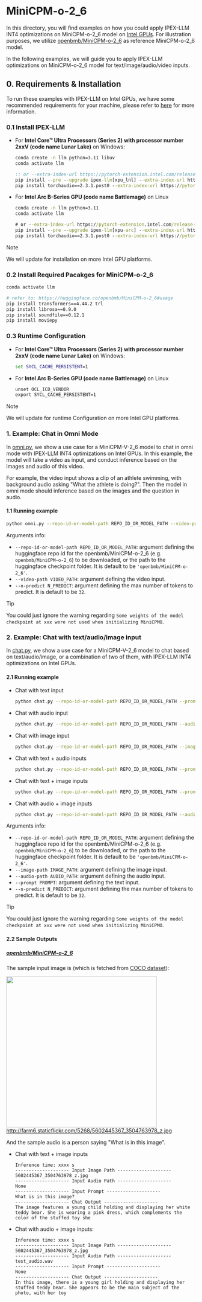 # MiniCPM-o-2_6
In this directory, you will find examples on how you could apply IPEX-LLM INT4 optimizations on MiniCPM-o-2_6 model on [Intel GPUs](../../../README.md). For illustration purposes, we utilize [openbmb/MiniCPM-o-2_6](https://huggingface.co/openbmb/MiniCPM-o-2_6) as reference MiniCPM-o-2_6 model.

In the following examples, we will guide you to apply IPEX-LLM optimizations on MiniCPM-o-2_6 model for text/image/audio/video inputs.

## 0. Requirements & Installation

To run these examples with IPEX-LLM on Intel GPUs, we have some recommended requirements for your machine, please refer to [here](../../../README.md#requirements) for more information.

### 0.1 Install IPEX-LLM

- For **Intel Core™ Ultra Processors (Series 2) with processor number 2xxV (code name Lunar Lake)** on Windows:
  ```cmd
  conda create -n llm python=3.11 libuv
  conda activate llm

  :: or --extra-index-url https://pytorch-extension.intel.com/release-whl/stable/lnl/cn/
  pip install --pre --upgrade ipex-llm[xpu_lnl] --extra-index-url https://pytorch-extension.intel.com/release-whl/stable/lnl/us/
  pip install torchaudio==2.3.1.post0 --extra-index-url https://pytorch-extension.intel.com/release-whl/stable/lnl/us/
  ``` 
- For **Intel Arc B-Series GPU (code name Battlemage)** on Linux
  ```cmd
  conda create -n llm python=3.11
  conda activate llm

  # or --extra-index-url https://pytorch-extension.intel.com/release-whl/stable/xpu/cn/
  pip install --pre --upgrade ipex-llm[xpu-arc] --extra-index-url https://pytorch-extension.intel.com/release-whl/stable/xpu/us/
  pip install torchaudio==2.3.1.post0 --extra-index-url https://pytorch-extension.intel.com/release-whl/stable/xpu/us/
  ``` 

> [!NOTE]
> We will update for installation on more Intel GPU platforms.

###  0.2 Install Required Pacakges for MiniCPM-o-2_6

```bash
conda activate llm

# refer to: https://huggingface.co/openbmb/MiniCPM-o-2_6#usage
pip install transformers==4.44.2 trl
pip install librosa==0.9.0
pip install soundfile==0.12.1
pip install moviepy
```

### 0.3 Runtime Configuration

- For **Intel Core™ Ultra Processors (Series 2) with processor number 2xxV (code name Lunar Lake)** on Windows:
  ```cmd
  set SYCL_CACHE_PERSISTENT=1
  ``` 
- For **Intel Arc B-Series GPU (code name Battlemage)** on Linux
  ```cmd
  unset OCL_ICD_VENDOR
  export SYCL_CACHE_PERSISTENT=1
  ``` 

> [!NOTE]
> We will update for runtime Configuration on more Intel GPU platforms.

### 1. Example: Chat in Omni Mode
In [omni.py](./omni.py), we show a use case for a MiniCPM-V-2_6 model to chat in omni mode with IPEX-LLM INT4 optimizations on Intel GPUs. In this example, the model will take a video as input, and conduct inference based on the images and audio of this video.

For example, the video input shows a clip of an athlete swimming, with background audio asking "What the athlete is doing?". Then the model in omni mode should inference based on the images and the question in audio.

#### 1.1 Running example

```bash
python omni.py --repo-id-or-model-path REPO_ID_OR_MODEL_PATH --video-path VIDEO_PATH
```

Arguments info:
- `--repo-id-or-model-path REPO_ID_OR_MODEL_PATH`: argument defining the huggingface repo id for the openbmb/MiniCPM-o-2_6 (e.g. `openbmb/MiniCPM-o-2_6`) to be downloaded, or the path to the huggingface checkpoint folder. It is default to be `'openbmb/MiniCPM-o-2_6'`.
- `--video-path VIDEO_PATH`: argument defining the video input.
- `--n-predict N_PREDICT`: argument defining the max number of tokens to predict. It is default to be `32`.

> [!TIP]
> You could just ignore the warning regarding `Some weights of the model checkpoint at xxx were not used when initializing MiniCPMO`.

### 2. Example: Chat with text/audio/image input
In [chat.py](./chat.py), we show a use case for a MiniCPM-V-2_6 model to chat based on text/audio/image, or a combination of two of them, with IPEX-LLM INT4 optimizations on Intel GPUs.

#### 2.1 Running example

- Chat with text input
  ```bash
  python chat.py --repo-id-or-model-path REPO_ID_OR_MODEL_PATH --prompt Prompt
  ```

- Chat with audio input
  ```bash
  python chat.py --repo-id-or-model-path REPO_ID_OR_MODEL_PATH --audio-path AUDIO_PATH
  ```

- Chat with image input
  ```bash
  python chat.py --repo-id-or-model-path REPO_ID_OR_MODEL_PATH --image-path IMAGE_PATH
  ```

- Chat with text + audio inputs
  ```bash
  python chat.py --repo-id-or-model-path REPO_ID_OR_MODEL_PATH --prompt Prompt --audio-path AUDIO_PATH
  ```

- Chat with text + image inputs
  ```bash
  python chat.py --repo-id-or-model-path REPO_ID_OR_MODEL_PATH --prompt Prompt --image-path IMAGE_PATH
  ```

- Chat with audio + image inputs
  ```bash
  python chat.py --repo-id-or-model-path REPO_ID_OR_MODEL_PATH --audio-path AUDIO_PATH --image-path IMAGE_PATH
  ```


Arguments info:
- `--repo-id-or-model-path REPO_ID_OR_MODEL_PATH`: argument defining the huggingface repo id for the openbmb/MiniCPM-o-2_6 (e.g. `openbmb/MiniCPM-o-2_6`) to be downloaded, or the path to the huggingface checkpoint folder. It is default to be `'openbmb/MiniCPM-o-2_6'`.
- `--image-path IMAGE_PATH`: argument defining the image input.
- `--audio-path AUDIO_PATH`: argument defining the audio input.
- `--prompt PROMPT`: argument defining the text input.
- `--n-predict N_PREDICT`: argument defining the max number of tokens to predict. It is default to be `32`.

> [!TIP]
> You could just ignore the warning regarding `Some weights of the model checkpoint at xxx were not used when initializing MiniCPMO`.

#### 2.2 Sample Outputs

##### [openbmb/MiniCPM-o-2_6](https://huggingface.co/openbmb/MiniCPM-o-2_6)

The sample input image is (which is fetched from [COCO dataset](https://cocodataset.org/#explore?id=264959)):

<a href="http://farm6.staticflickr.com/5268/5602445367_3504763978_z.jpg"><img width=400px src="http://farm6.staticflickr.com/5268/5602445367_3504763978_z.jpg" ></a><br>
http://farm6.staticflickr.com/5268/5602445367_3504763978_z.jpg

And the sample audio is a person saying "What is in this image".

- Chat with text + image inputs
  ```log
  Inference time: xxxx s
  -------------------- Input Image Path --------------------
  5602445367_3504763978_z.jpg
  -------------------- Input Audio Path --------------------
  None
  -------------------- Input Prompt --------------------
  What is in this image?
  -------------------- Chat Output --------------------
  The image features a young child holding and displaying her white teddy bear. She is wearing a pink dress, which complements the color of the stuffed toy she
  ```

- Chat with audio + image inputs:
  ```log
  Inference time: xxxx s
  -------------------- Input Image Path --------------------
  5602445367_3504763978_z.jpg
  -------------------- Input Audio Path --------------------
  test_audio.wav
  -------------------- Input Prompt --------------------
  None
  -------------------- Chat Output --------------------
  In this image, there is a young girl holding and displaying her stuffed teddy bear. She appears to be the main subject of the photo, with her toy
  ```
